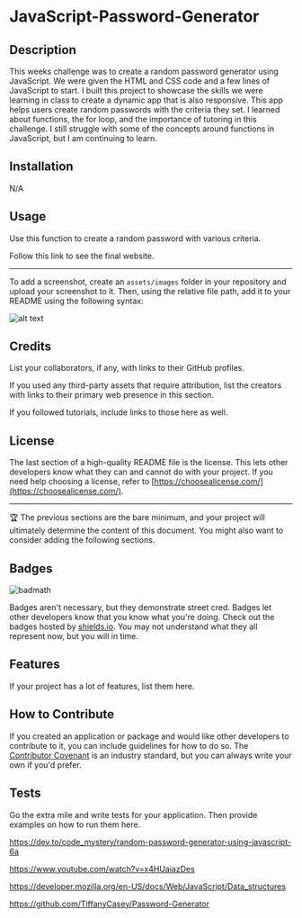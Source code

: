 # JavaScript-Password-Generator


## Description

This weeks challenge was to create a random password generator using JavaScript. We were given the HTML and CSS code and a few lines of JavaScript to start. I built this project to showcase the skills we were learning in class to create a dynamic app that is also responsive. This app helps users create random passwords with the criteria they set. I learned about functions, the for loop, and the importance of tutoring in this challenge. I still struggle with some of the concepts around functions in JavaScript, but I am continuing to learn. 

## Installation

N/A

## Usage

Use this function to create a random password with various criteria. 

Follow this link to see the final website. 


--------------

To add a screenshot, create an `assets/images` folder in your repository and upload your screenshot to it. Then, using the relative file path, add it to your README using the following syntax:

![alt text](assets/images/screenshot.png)

## Credits

List your collaborators, if any, with links to their GitHub profiles.

If you used any third-party assets that require attribution, list the creators with links to their primary web presence in this section.

If you followed tutorials, include links to those here as well.

## License

The last section of a high-quality README file is the license. This lets other developers know what they can and cannot do with your project. If you need help choosing a license, refer to [https://choosealicense.com/](https://choosealicense.com/).

---

🏆 The previous sections are the bare minimum, and your project will ultimately determine the content of this document. You might also want to consider adding the following sections.

## Badges

![badmath](https://img.shields.io/github/languages/top/nielsenjared/badmath)

Badges aren't necessary, but they demonstrate street cred. Badges let other developers know that you know what you're doing. Check out the badges hosted by [shields.io](https://shields.io/). You may not understand what they all represent now, but you will in time.

## Features

If your project has a lot of features, list them here.

## How to Contribute

If you created an application or package and would like other developers to contribute to it, you can include guidelines for how to do so. The [Contributor Covenant](https://www.contributor-covenant.org/) is an industry standard, but you can always write your own if you'd prefer.

## Tests

Go the extra mile and write tests for your application. Then provide examples on how to run them here. 

https://dev.to/code_mystery/random-password-generator-using-javascript-6a

https://www.youtube.com/watch?v=x4HUaiazDes

https://developer.mozilla.org/en-US/docs/Web/JavaScript/Data_structures

https://github.com/TiffanyCasey/Password-Generator
